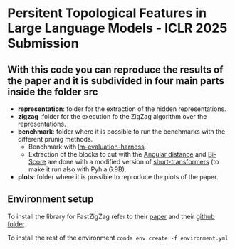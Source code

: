 # Persitent Topological Features in Large Language Models - ICLR 2025 Submission
## With this code you can reproduce the results of the paper and it is subdivided in four main parts inside the folder src
-   **representation**: folder for the extraction of the hidden representations.
-   **zigzag** :folder for the execution fo the ZigZag algorithm over the representations.
-   **benchmark**: folder where it is possible to run the benchmarks with the different prunig methods.
    -   Benchmark with [lm-evaluation-harness](https://github.com/EleutherAI/lm-evaluation-harness).
    -   Extraction of the blocks to cut with the [Angular distance](https://arxiv.org/abs/2403.17887v1) and [Bi-Score](https://arxiv.org/abs/2403.03853) are done with a modified version of [short-transformers](https://github.com/melisa/short-transformers) (to make it run also with Pyhia 6.9B).
-   **plots**: folder where it is possible to reproduce the plots of the paper.
## Environment setup

To install the library for FastZigZag refer to their [paper](https://arxiv.org/abs/2204.11080) and their [github folder](https://github.com/TDA-Jyamiti/fzz).

To install the rest of the environment ```conda env create -f environment.yml```

